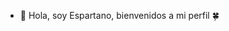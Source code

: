 - 👋 Hola, soy Espartano, bienvenidos a mi perfil
🍀

<!---
Espartano-ze/Espartano-ze is a ✨ special ✨ repository because its `README.md` (this file) appears on your GitHub profile.
You can click the Preview link to take a look at your changes.
--->
